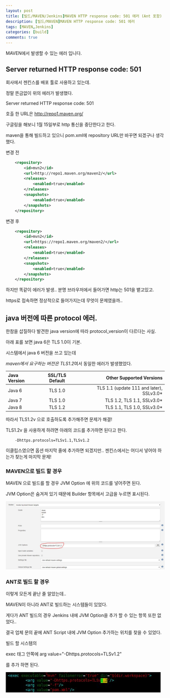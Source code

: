 ```yaml
---
layout: post
title: [빌드/MAVEN/Jenkins]MAVEN HTTP response code: 501 에러 (Ant 포함)
description: [빌드/MAVEN]MAVEN HTTP response code: 501 에러
tags: [MAVEN,Jenkins]
categories: [build]
comments: true
---
```


MAVEN에서 발생할 수 있는 에러 입니다.

## Server returned HTTP response code: 501

회사에서 젠킨스를 배포 툴로 사용하고 있는데.

정말 뜬금없이 위의 에러가 발생했다.

Server returned HTTP response code: 501

호출 한 URL은 http://repo1.maven.org/ 

구글링을 해보니 1월 15일부로 http 통신을 중단한다고 한다.

maven을 통해 빌드하고 있으니 pom.xml에 repository URL만 바꾸면 되겠구나 생각했다.

변경 전
```XML
	<repository>
		<id>mvn2</id>
		<url>http://repo1.maven.org/maven2/</url> 
		<releases>
			<enabled>true</enabled>
		</releases>
		<snapshots>
			<enabled>true</enabled>
		</snapshots>
	</repository>
```

변경 후
```XML
	<repository>
		<id>mvn2</id>
		<url>https://repo1.maven.org/maven2/</url> 
		<releases>
			<enabled>true</enabled>
		</releases>
		<snapshots>
			<enabled>true</enabled>
		</snapshots>
	</repository>
```

하지만 똑같이 에러가 발생.. 분명 브라우저에서 들어가면 http는 501을 뱉고있고.

https로 접속하면 정상적으로 들어가지는데 무엇이 문제였을까..

## java 버전에 따른 protocol 에러.

한참을 삽질하다 발견한 java version에 따라 protocol_version이 다르다는 사실.

아래 표를 보면 java 6은 TLS 1.0이 기본. 

시스템에서 java 6 버전을 쓰고 있는데

*maven에서 요구하는 버전은 TLS1.2*여서 동일한 에러가 발생했었다.

| Java Version | SSL/TLS Default | Other Supported Versions |
|:--------|:--------:|--------:|
|Java 6	| TLS 1.0	| TLS 1.1 (update 111 and later), SSLv3.0*
|Java 7	| TLS 1.0	| TLS 1.2, TLS 1.1, SSLv3.0*
|Java 8	| TLS 1.2	| TLS 1.1, TLS 1.0, SSLv3.0*

따라서 TLS1.2v 으로 호출하도록 추가해주면 문제가 해결!

TLS1.2v 을 사용하게 하려면 아래의 코드를 추가하면 된다고 한다.

```
	-Dhttps.protocols=TLSv1.1,TLSv1.2
```

이클립스였으면 옵션 마지막 줄에 추가하면 되겠지만.. 젠킨스에서는 어디서 넣어야 하는가 찾는게 마지막 문제!



### MAVEN으로 빌드 할 경우

MAVEN 으로 빌드를 할 경우 JVM Option 에 위의 코드를 넣어주면 된다.

JVM Option은 숨겨져 있기 때문에 Builder 항목에서 고급을 누르면 표시된다.

![maven](/assets/img/20200302/1.JPG)



### ANT로 빌드 할 경우

이렇게 모든게 끝난 줄 알았는데..

MAVEN이 아니라 ANT로 빌드하는 시스템들이 있었다.

게다가 ANT 빌드의 경우 Jenkins 내에 JVM Option을 추가 할 수 있는 항목 또한 없었다..

결국 업체 문의 끝에 ANT Script 내에 JVM Option 추가하는 위치를 찾을 수 있었다.

빌드 할 시스템의 

exec 태그 안쪽에 arg value="-Dhttps.protocols=TLSv1.2"

를 추가 하면 된다. 



![ant](/assets/img/20200302/2.JPG)





